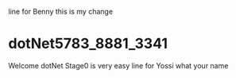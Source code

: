 line for Benny
this is my change
# dotNet5783_8881_3341
Welcome dotNet
Stage0 is very easy
line for Yossi
what your name